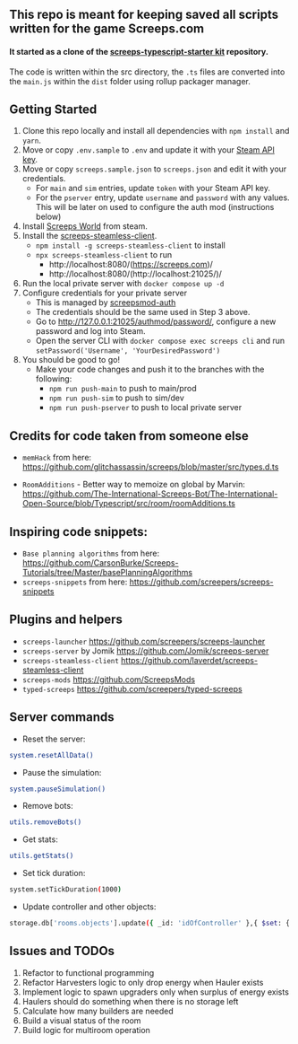 ## This repo is meant for keeping saved all scripts written for the game Screeps.com


#### It started as a clone of the [screeps-typescript-starter kit](https://github.com/screepers/screeps-typescript-starter)  repository.

The code is written within the src directory, the `.ts` files are converted into the `main.js` within the `dist` folder using rollup packager manager.

## Getting Started

1. Clone this repo locally and install all dependencies with `npm install` and `yarn`.
2. Move or copy `.env.sample` to `.env` and update it with your [Steam API key](https://steamcommunity.com/dev/apikey).
3. Move or copy `screeps.sample.json` to `screeps.json` and edit it with your credentials.
    * For `main` and `sim` entries, update `token` with your Steam API key.
    * For the `pserver` entry, update `username` and `password` with any values. This will be later on used to configure the auth mod (instructions below)
4. Install [Screeps World](https://store.steampowered.com/app/464350/Screeps_World/) from steam.
5. Install the [screeps-steamless-client](https://github.com/laverdet/screeps-steamless-client).
    * `npm install -g screeps-steamless-client` to install
    * `npx screeps-steamless-client` to run
      * http://localhost:8080/(https://screeps.com)/
      * http://localhost:8080/(http://localhost:21025/)/
6. Run the local private server with `docker compose up -d`
7. Configure credentials for your private server
    * This is managed by [screepsmod-auth](https://github.com/ScreepsMods/screepsmod-auth)
    * The credentials should be the same used in Step 3 above.
    * Go to http://127.0.0.1:21025/authmod/password/, configure a new password and log into Steam.
    * Open the server CLI with `docker compose exec screeps cli` and run `setPassword('Username', 'YourDesiredPassword')`
8. You should be good to go!
    * Make your code changes and push it to the branches with the following:
        * `npm run push-main` to push to main/prod
        * `npm run push-sim` to push to sim/dev
        * `npm run push-pserver` to push to local private server


## Credits for code taken from someone else
* `memHack` from here: https://github.com/glitchassassin/screeps/blob/master/src/types.d.ts

* `RoomAdditions` - Better way to memoize on global by Marvin:
https://github.com/The-International-Screeps-Bot/The-International-Open-Source/blob/Typescript/src/room/roomAdditions.ts

## Inspiring code snippets:
* `Base planning algorithms` from here: https://github.com/CarsonBurke/Screeps-Tutorials/tree/Master/basePlanningAlgorithms
* `screeps-snippets` from here: https://github.com/screepers/screeps-snippets

## Plugins and helpers

* `screeps-launcher` https://github.com/screepers/screeps-launcher
* `screeps-server` by Jomik https://github.com/Jomik/screeps-server
* `screeps-steamless-client` https://github.com/laverdet/screeps-steamless-client
* `screeps-mods` https://github.com/ScreepsMods
* `typed-screeps` https://github.com/screepers/typed-screeps

## Server commands

* Reset the server:
```bash
system.resetAllData()
```
* Pause the simulation:
```bash
system.pauseSimulation()
```
* Remove bots:
```bash
utils.removeBots()
```
* Get stats:
```bash
utils.getStats()
```
* Set tick duration:
```bash
system.setTickDuration(1000)
```

* Update controller and other objects:
```bash
storage.db['rooms.objects'].update({ _id: 'idOfController' },{ $set: { level: 8 }})
```

## Issues and TODOs
1. Refactor to functional programming
2. Refactor Harvesters logic to only drop energy when Hauler exists
3. Implement logic to spawn upgraders only when surplus of energy exists
4. Haulers should do something when there is no storage left
5. Calculate how many builders are needed
6. Build a visual status of the room
7. Build logic for multiroom operation